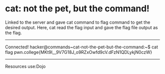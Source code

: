 # cat: not the pet, but the command!
Linked to the server and gave cat command to flag command to get the desired output. Here, cat read the flag input and gave the flag file output as the flag.
***
Connected!
hacker@commands~cat-not-the-pet-but-the-command:~$ cat flag
pwn.college{MKt9l__9V7G18J_o9RZxOwfd9cV.dFzN1QDLykjN0czW}
***
Resources use:Dojo
